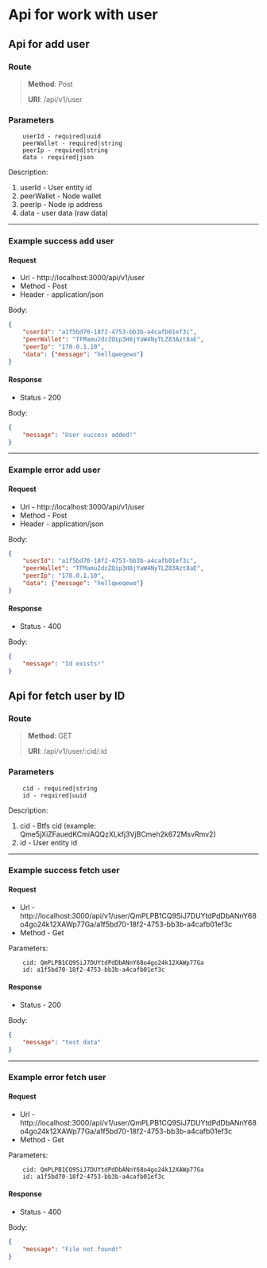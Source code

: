 # Api for work with user

## Api for add user

### Route
> **Method**: Post
>
> **URI**: /api/v1/user

### Parameters
```
    userId - required|uuid
    peerWallet - required|string
    peerIp - required|string
    data - required|json
```

Description:
1. userId - User entity id
2. peerWallet - Node wallet
3. peerIp - Node ip address
4. data - user data (raw data)
---------------------------------------------------------
### Example success add user

#### Request 

* Url - http://localhost:3000/api/v1/user
* Method - Post
* Header - application/json

Body:
```json
{
	"userId": "a1f5bd70-18f2-4753-bb3b-a4cafb01ef3c",
	"peerWallet": "TFMamu2dzZQip3H8jYaW4NyTLZ83Azt8aE",
	"peerIp": "178.0.1.10",
	"data": {"message": "hellqweqewo"}
}
``` 

#### Response
* Status - 200

Body:
```json
{
	"message": "User success added!"
}
``` 
---------------------------------------------------------
### Example error add user

#### Request 

* Url - http://localhost:3000/api/v1/user
* Method - Post
* Header - application/json

Body:
```json
{
	"userId": "a1f5bd70-18f2-4753-bb3b-a4cafb01ef3c",
	"peerWallet": "TFMamu2dzZQip3H8jYaW4NyTLZ83Azt8aE",
	"peerIp": "178.0.1.10",
	"data": {"message": "hellqweqewo"}
}
``` 

#### Response
* Status - 400

Body:
```json
{
	"message": "Id exists!"
}
``` 

## Api for fetch user by ID

### Route
> **Method**: GET
>
> **URI**: /api/v1/user/:cid/:id

### Parameters
```
    cid - required|string
    id - required|uuid
```

Description:
1. cid - Btfs cid (example: Qme5jXiZFauedKCmiAQQzXLkfj3VjBCmeh2k672MsvRmv2)
2. id - User entity id
---------------------------------------------------------
### Example success fetch user

#### Request 

* Url - http://localhost:3000/api/v1/user/QmPLPB1CQ9SiJ7DUYtdPdDbANnY68o4go24k12XAWp77Ga/a1f5bd70-18f2-4753-bb3b-a4cafb01ef3c
* Method - Get

Parameters:
```
    cid: QmPLPB1CQ9SiJ7DUYtdPdDbANnY68o4go24k12XAWp77Ga
    id: a1f5bd70-18f2-4753-bb3b-a4cafb01ef3c
``` 

#### Response
* Status - 200

Body:
```json
{
    "message": "test data"
}
``` 
---------------------------------------------------------
### Example error fetch user

#### Request 

* Url - http://localhost:3000/api/v1/user/QmPLPB1CQ9SiJ7DUYtdPdDbANnY68o4go24k12XAWp77Ga/a1f5bd70-18f2-4753-bb3b-a4cafb01ef3c
* Method - Get

Parameters:
```
    cid: QmPLPB1CQ9SiJ7DUYtdPdDbANnY68o4go24k12XAWp77Ga
    id: a1f5bd70-18f2-4753-bb3b-a4cafb01ef3c
``` 

#### Response
* Status - 400

Body:
```json
{
	"message": "File not found!"
}
``` 
